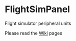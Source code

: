 # FlightSimPanel
Flight simulator peripheral units

Please read the [Wiki](https://github.com/alesskerbinek/FlightSimPanel/wiki) pages
